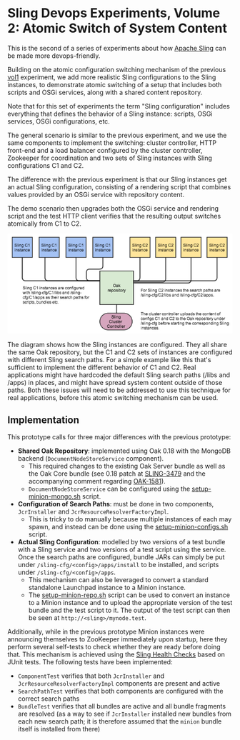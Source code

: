 Sling Devops Experiments, Volume 2: Atomic Switch of System Content
===================================================================

This is the second of a series of experiments about how [Apache Sling](http://sling.apache.org)
can be made more devops-friendly. 
 
Building on the atomic configuration switching mechanism of the previous 
[vol1](../../tree/vol1) experiment, we add more 
realistic Sling configurations to the Sling instances, to demonstrate atomic switching of a setup 
that includes both scripts and OSGi services, along with a shared content repository.

Note that for this set of experiments the term "Sling configuration" includes everything that 
defines the behavior of a Sling instance: scripts, OSGi services, OSGi configurations, etc.

The general scenario is similar to the previous experiment, and we use the same 
components to implement the switching: cluster controller, HTTP front-end
and a load balancer configured by the cluster controller, Zookeeper for coordination and two
sets of Sling instances with Sling configurations C1 and C2. 

The difference with the previous experiment is that our Sling instances get an actual Sling configuration,
consisting of a rendering script that combines values provided by an OSGi service with repository content.

The demo scenario then upgrades both the OSGi service and rendering script and the test HTTP client verifies
that the resulting output switches atomically from C1 to C2.

![Sling instances configuration](./sling-devops-proto-2.jpg)

The diagram shows how the Sling instances are configured. They all share the same Oak repository,
but the C1 and C2 sets of instances are configured with different Sling search paths. For a simple example
like this that's sufficient to implement the different behavior of C1 and C2. Real applications might have
hardcoded the default Sling search paths (/libs and /apps) in places, and might
have spread system content outside of those paths. Both these issues will need to be addressed to use this
technique for real applications, before this atomic switching mechanism can be used.

Implementation
--------------

This prototype calls for three major differences with the previous prototype:
* **Shared Oak Repository**: implemented using Oak 0.18 with the MongoDB backend (`DocumentNodeStoreService` component).
  * This required changes to the existing Oak Server bundle as well as the Oak Core bundle (see 0.18 patch at [SLING-3479](https://issues.apache.org/jira/browse/SLING-3479) and the accompanying comment regarding [OAK-1581](https://issues.apache.org/jira/browse/OAK-1581)).
  * `DocumentNodeStoreService` can be configured using the [setup-minion-mongo.sh](scripts/setup-minion-mongo.sh) script.
* **Configuration of Search Paths**: must be done in two components, `JcrInstaller` and `JcrResourceResolverFactoryImpl`.
  * This is tricky to do manually because multiple instances of each may spawn, and instead can be done using the [setup-minion-configs.sh](scripts/setup-minion-configs.sh) script.
* **Actual Sling Configuration**: modelled by two versions of a test bundle with a Sling service and two versions of a test script using the service. Once the search paths are configured, bundle JARs can simply be put under `/sling-cfg/<config>/apps/install` to be installed, and scripts under `/sling-cfg/<config>/apps`.
  * This mechanism can also be leveraged to convert a standard standalone Launchpad instance to a Minion instance.
  * The [setup-minion-repo.sh](scripts/setup-minion-repo.sh) script can be used to convert an instance to a Minion instance and to upload the appropriate version of the test bundle and the test script to it. The output of the test script can then be seen at `http://<sling>/mynode.test`.

Additionally, while in the previous prototype Minion instances were announcing themselves to ZooKeeper immediately upon startup, here they perform several self-tests to check whether they are ready before doing that. This mechanism is achieved using the [Sling Health Checks](http://sling.apache.org/documentation/bundles/sling-health-check-tool.html) based on JUnit tests. The following tests have been implemented:
* `ComponentTest` verifies that both `JcrInstaller` and `JcrResourceResolverFactoryImpl` components are present and active
* `SearchPathTest` verifies that both components are configured with the correct search paths
* `BundleTest` verifies that all bundles are active and all bundle fragments are resolved (as a way to see if `JcrInstaller` installed new bundles from each new search path; it is therefore assumed that the `minion` bundle itself is installed from there)
